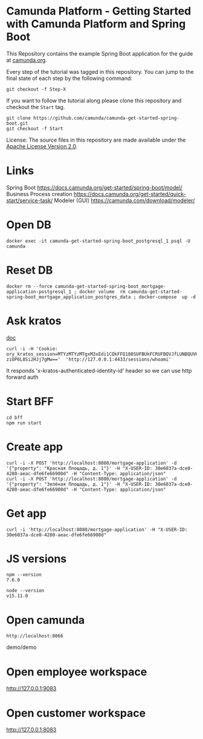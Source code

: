 # Camunda Platform - Getting Started with Camunda Platform and Spring Boot

This Repository contains the example Spring Boot application for the guide at [camunda.org](http://camunda.org/get-started/spring-boot.html).

Every step of the tutorial was tagged in this repository. You can jump to the final state of each step
by the following command:

```
git checkout -f Step-X
```

If you want to follow the tutorial along please clone this repository and checkout the `Start` tag.

```
git clone https://github.com/camunda/camunda-get-started-spring-boot.git
git checkout -f Start
```

License: The source files in this repository are made available under the [Apache License Version 2.0](./LICENSE).

# Links
Spring Boot https://docs.camunda.org/get-started/spring-boot/model/
Business Process creation https://docs.camunda.org/get-started/quick-start/service-task/
Modeler (GUI) https://camunda.com/download/modeler/

# Open DB
```
docker exec -it camunda-get-started-spring-boot_postgresql_1 psql -U camunda
```

# Reset DB
```
docker rm --force camunda-get-started-spring-boot_mortgage-application-postgresql_1 ; docker volume  rm camunda-get-started-spring-boot_mortgage_application_postgres_data ; docker-compose  up -d
```

# Ask kratos
[doc](https://www.ory.sh/kratos/docs/reference/api/#operation/toSession)
```
curl -i -H 'Cookie: ory_kratos_session=MTYzMTYzMTgxM3xEdi1CQkFFQ180SUFBUkFCRUFBQVJfLUNBQUVHYzNSeWFXNW5EQThBRFhObGMzTnBiMjVmZEc5clpXNEdjM1J5YVc1bkRDSUFJRXhqYVV0elJIbG9NMlEzYkdwdWVscFhZbk5ETm10emVsZHFTRWhLWTNoS3ytInr_UoJIHlpKDwk7jFBNWDn5-ziOP6L8Si2HJj7gMw=='  'http://127.0.0.1:4433/sessions/whoami'
```
It responds 'x-kratos-authenticated-identity-id' header so we can use http forward auth

# Start BFF
```
cd bff
npm run start
```


# Create app
```
curl -i -X POST 'http://localhost:8080/mortgage-application' -d '{"property": "Красная Площадь, д. 1"}' -H "X-USER-ID: 30e6037a-dce0-4280-aeac-dfe6fe66900d" -H "Content-Type: application/json"
curl -i -X POST 'http://localhost:8080/mortgage-application' -d '{"property": "Зелёная Площадь, д. 1"}' -H "X-USER-ID: 30e6037a-dce0-4280-aeac-dfe6fe66900d" -H "Content-Type: application/json"
```

# Get app
```
curl -i 'http://localhost:8080/mortgage-application' -H "X-USER-ID: 30e6037a-dce0-4280-aeac-dfe6fe66900d"
```

# JS versions
```
npm --version
7.6.0

node --version
v15.11.0
```

# Open camunda
```
http://localhost:8066
```
demo/demo

# Open employee workspace
http://127.0.0.1:9083

# Open customer workspace
http://127.0.0.1:8083
